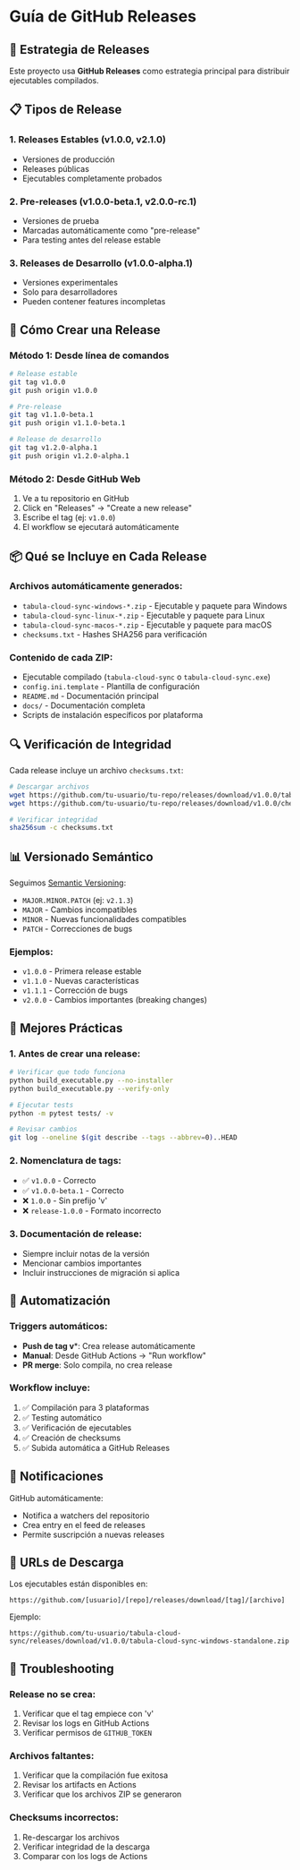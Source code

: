 # Guía de GitHub Releases

## 🎯 Estrategia de Releases

Este proyecto usa **GitHub Releases** como estrategia principal para distribuir ejecutables compilados.

## 📋 Tipos de Release

### 1. **Releases Estables (v1.0.0, v2.1.0)**
- Versiones de producción
- Releases públicas
- Ejecutables completamente probados

### 2. **Pre-releases (v1.0.0-beta.1, v2.0.0-rc.1)**
- Versiones de prueba
- Marcadas automáticamente como "pre-release"
- Para testing antes del release estable

### 3. **Releases de Desarrollo (v1.0.0-alpha.1)**
- Versiones experimentales
- Solo para desarrolladores
- Pueden contener features incompletas

## 🚀 Cómo Crear una Release

### Método 1: Desde línea de comandos
```bash
# Release estable
git tag v1.0.0
git push origin v1.0.0

# Pre-release
git tag v1.1.0-beta.1
git push origin v1.1.0-beta.1

# Release de desarrollo
git tag v1.2.0-alpha.1
git push origin v1.2.0-alpha.1
```

### Método 2: Desde GitHub Web
1. Ve a tu repositorio en GitHub
2. Click en "Releases" → "Create a new release"
3. Escribe el tag (ej: `v1.0.0`)
4. El workflow se ejecutará automáticamente

## 📦 Qué se Incluye en Cada Release

### Archivos automáticamente generados:
- `tabula-cloud-sync-windows-*.zip` - Ejecutable y paquete para Windows
- `tabula-cloud-sync-linux-*.zip` - Ejecutable y paquete para Linux
- `tabula-cloud-sync-macos-*.zip` - Ejecutable y paquete para macOS
- `checksums.txt` - Hashes SHA256 para verificación

### Contenido de cada ZIP:
- Ejecutable compilado (`tabula-cloud-sync` o `tabula-cloud-sync.exe`)
- `config.ini.template` - Plantilla de configuración
- `README.md` - Documentación principal
- `docs/` - Documentación completa
- Scripts de instalación específicos por plataforma

## 🔍 Verificación de Integridad

Cada release incluye un archivo `checksums.txt`:

```bash
# Descargar archivos
wget https://github.com/tu-usuario/tu-repo/releases/download/v1.0.0/tabula-cloud-sync-linux-standalone.zip
wget https://github.com/tu-usuario/tu-repo/releases/download/v1.0.0/checksums.txt

# Verificar integridad
sha256sum -c checksums.txt
```

## 📊 Versionado Semántico

Seguimos [Semantic Versioning](https://semver.org/):

- `MAJOR.MINOR.PATCH` (ej: `v2.1.3`)
- `MAJOR` - Cambios incompatibles
- `MINOR` - Nuevas funcionalidades compatibles
- `PATCH` - Correcciones de bugs

### Ejemplos:
- `v1.0.0` - Primera release estable
- `v1.1.0` - Nuevas características
- `v1.1.1` - Corrección de bugs
- `v2.0.0` - Cambios importantes (breaking changes)

## 🎯 Mejores Prácticas

### 1. **Antes de crear una release:**
```bash
# Verificar que todo funciona
python build_executable.py --no-installer
python build_executable.py --verify-only

# Ejecutar tests
python -m pytest tests/ -v

# Revisar cambios
git log --oneline $(git describe --tags --abbrev=0)..HEAD
```

### 2. **Nomenclatura de tags:**
- ✅ `v1.0.0` - Correcto
- ✅ `v1.0.0-beta.1` - Correcto
- ❌ `1.0.0` - Sin prefijo 'v'
- ❌ `release-1.0.0` - Formato incorrecto

### 3. **Documentación de release:**
- Siempre incluir notas de la versión
- Mencionar cambios importantes
- Incluir instrucciones de migración si aplica

## 🔄 Automatización

### Triggers automáticos:
- **Push de tag v***: Crea release automáticamente
- **Manual**: Desde GitHub Actions → "Run workflow"
- **PR merge**: Solo compila, no crea release

### Workflow incluye:
1. ✅ Compilación para 3 plataformas
2. ✅ Testing automático
3. ✅ Verificación de ejecutables
4. ✅ Creación de checksums
5. ✅ Subida automática a GitHub Releases

## 📱 Notificaciones

GitHub automáticamente:
- Notifica a watchers del repositorio
- Crea entry en el feed de releases
- Permite suscripción a nuevas releases

## 🎯 URLs de Descarga

Los ejecutables están disponibles en:
```
https://github.com/[usuario]/[repo]/releases/download/[tag]/[archivo]
```

Ejemplo:
```
https://github.com/tu-usuario/tabula-cloud-sync/releases/download/v1.0.0/tabula-cloud-sync-windows-standalone.zip
```

## 🔧 Troubleshooting

### Release no se crea:
1. Verificar que el tag empiece con 'v'
2. Revisar los logs en GitHub Actions
3. Verificar permisos de `GITHUB_TOKEN`

### Archivos faltantes:
1. Verificar que la compilación fue exitosa
2. Revisar los artifacts en Actions
3. Verificar que los archivos ZIP se generaron

### Checksums incorrectos:
1. Re-descargar los archivos
2. Verificar integridad de la descarga
3. Comparar con los logs de Actions
